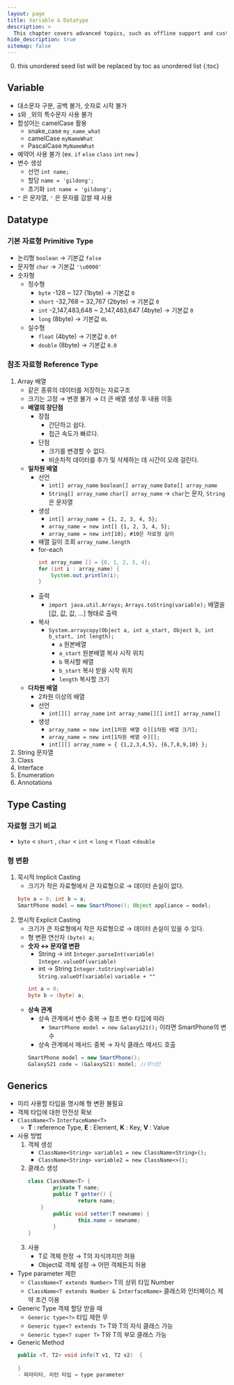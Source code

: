 ```yaml
---
layout: page
title: Variable & Datatype
description: >
  This chapter covers advanced topics, such as offline support and custom JS builds. Codings skills are recommended.
hide_description: true
sitemap: false
---
```

0. this unordered seed list will be replaced by toc as unordered list
{:toc}

## Variable
- 대소문자 구분, 공백 불가, 숫자로 시작 불가
- `$`와 `_`외의 특수문자 사용 불가
- 합성어는 camelCase 활용
    - snake_case `my_name_what`
    - camelCase `myNameWhat`
    - PascalCase `MyNameWhat`
- 예약어 사용 불가 (ex. `if` `else` `class` `int` `new` )
- 변수 생성
    - 선언 `int name;`
    - 할당 `name = 'gildong';`
    - 초기화 `int name = 'gildong';`
- `"` 은 문자열, `'` 은 문자를 감쌀 때 사용

## Datatype
### 기본 자료형 Primitive Type
- 논리형 `boolean` → 기본값 `false`
- 문자형 `char` → 기본값 `'\u0000'`
- 숫자형
    - 정수형
        - `byte` -128 ~ 127 (1byte) → 기본값 `0`
        - `short` -32,768 ~ 32,767 (2byte) → 기본값 `0`
        - `int` -2,147,483,648 ~ 2,147,483,647 (4byte) → 기본값 `0`
        - `long` (8byte) → 기본값 `0L`
    - 실수형
        - `float` (4byte) → 기본값 `0.0f`
        - `double` (8byte) → 기본값 `0.0`

### 참조 자료형 Reference Type
1. Array 배열
    - 같은 종류의 데이터를 저장하는 자료구조
    - 크기는 고정 → 변경 불가 → 더 큰 배열 생성 후 내용 이동
    - **배열의 장단점**
        - 장점
            - 간단하고 쉽다.
            - 접근 속도가 빠르다.
        - 단점
            - 크기를 변경할 수 없다.
            - 비순차적 데이터를 추가 및 삭제하는 데 시간이 오래 걸린다.
    - **일차원 배열**
        - 선언
            - `int[] array_name` `boolean[] array_name` `Date[] array_name`
            - `String[] array_name` `char[] array_name` → `char`는 문자, `String`은  문자열
        - 생성
            - `int[] array_name = {1, 2, 3, 4, 5};`
            - `array_name = new int[] {1, 2, 3, 4, 5};`
            - `array_name = new int[10]; #10은 자료형 길이`
        - 배열 길이 조회 `array_name.length`
        - for-each
            ```java
            int array_name [] = {0, 1, 2, 3, 4};
            for (int i : array_name) {
                System.out.println(i);
            }
            ```
        - 출력
            - `import java.util.Arrays;` `Arrays.toString(variable);` 배열을 [값, 값, 값, …] 형태로 출력
        - 복사
            - `System.arraycopy(Object a, int a_start, Object b, int b_start, int length);`
                - `a` 원본배열
                - `a_start` 원본배열 복사 시작 위치
                - `b` 복사할 배열
                - `b_start` 복사 받을 시작 위치
                - `length` 복사할 크기
    - **다차원 배열**
        - 2차원 이상의 배열
        - 선언
            - `int[][] array_name` `int array_name[][]` `int[] array_name[]`
        - 생성
            - `array_name = new int[1차원 배열 수][1차원 배열 크기];`
            - `array_name = new int[1차원 배열 수][];`
            - `int[][] array_name = { {1,2,3,4,5}, {6,7,8,9,10} };`
2. String 문자열
3. Class
4. Interface
5. Enumeration
6. Annotations

## Type Casting
### 자료형 크기 비교
- `byte` < `short` , `char` < `int`  < `long` < `float` <`double`

### 형 변환
1. 묵시적 Implicit Casting
    - 크기가 작은 자료형에서 큰 자료형으로 → 데이터 손실이 없다.
    ```java
    byte a = 0; int b = a;
    SmartPhone model = new SmartPhone(); Object appliance = model;
    ```
2. 명시적 Explicit Casting
    - 크기가 큰 자료형에서 작은 자료형으로 → 데이터 손실이 있을 수 있다.
    - 형 변환 연산자 `(byte) a;`
    - **숫자 ↔ 문자열 변환**
        - String → int `Integer.parseInt(variable)` `Integer.valueOf(variable)`
        - int → String `Integer.toString(variable)` `String.valueOf(variable)` `variable + ""`
        ```java
        int a = 0;
        byte b = (byte) a;
        ```
    - **상속 관계**
        - 상속 관계에서 변수 중복 → 참조 변수 타입에 따라
            - `SmartPhone model = new GalaxyS21();` 이라면 SmartPhone의 변수
        - 상속 관계에서 메서드 중복 → 자식 클래스 메서드 호출
        ```java
        SmartPhone model = new SmartPhone();
        GalaxyS21 code = (GalaxyS21) model; //무늬만
        ```

## Generics
- 미리 사용할 타입을 명시해 형 변환 불필요
- 객체 타입에 대한 안전성 확보
- `ClassName<T>` `InterfaceName<T>`
    - **T** : reference Type, **E** : Element, **K** : Key, **V** : Value
- 사용 방법
    1. 객체 생성
        - `ClassName<String> variable1 = new ClassName<String>();`
        - `ClassName<String> variable2 = new ClassName<>();`
    2. 클래스 생성
        ```java
        class ClassName<T> {
        		private T name;
        		public T getter() {
        				return name;
            }
        		public void setter(T newname) {
        				this.name = newname;
        		}
        }
        ```
    3. 사용
        - T로 객체 한정 → T의 자식까지만 허용
        - Object로 객체 설정 → 어떤 객체든지 허용
- Type parameter 제한
    - `ClassName<T extends Number>` T의 상위 타입 Number
    - `ClassName<T extends Number & InterfaceName>` 클래스와 인터페이스 제약 조건 이용
- Generic Type 객체 할당 받을 때
    - `Generic type<?>` 타입 제한 무
    - `Generic type<? extends T>` T와 T의 자식 클래스 가능
    - `Generic type<? super T>` T와 T의 부모 클래스 가능
- Generic Method
    ```java
    public <T, T2> void info(T v1, T2 v2)  {
    		
    }
    - 파라미터, 리턴 타입 → type parameter
